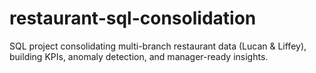 # restaurant-sql-consolidation
SQL project consolidating multi-branch restaurant data (Lucan &amp; Liffey), building KPIs, anomaly detection, and manager-ready insights.
